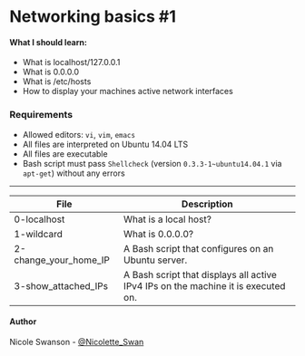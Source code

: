 # Networking basics #1
#### What I should learn:
- What is localhost/127.0.0.1
- What is 0.0.0.0
- What is /etc/hosts
- How to display your machines active network interfaces
### Requirements
- Allowed editors: `vi`, `vim`, `emacs`
- All files are interpreted on Ubuntu 14.04 LTS
- All files are executable
- Bash script must pass `Shellcheck` (version `0.3.3-1~ubuntu14.04.1` via `apt-get`) without any errors

---
File | Description
-----|------------
0-localhost | What is a local host?
1-wildcard | What is 0.0.0.0?
2-change_your_home_IP | A Bash script that configures on an Ubuntu server.
3-show_attached_IPs | A Bash script that displays all active IPv4 IPs on the machine it is executed on.

#### Author
Nicole Swanson - [@Nicolette_Swan](https://twitter.com/Nicolette_Swan)
